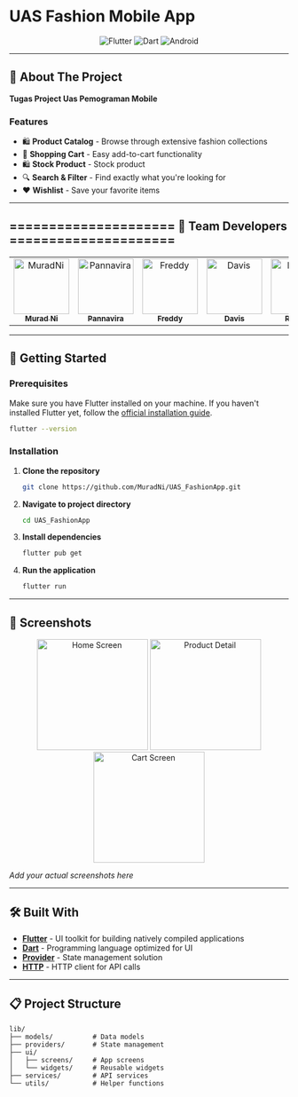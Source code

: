 # UAS Fashion Mobile App

<div align="center">
  <img src="https://img.shields.io/badge/Flutter-02569B?style=for-the-badge&logo=flutter&logoColor=white" alt="Flutter">
  <img src="https://img.shields.io/badge/Dart-0175C2?style=for-the-badge&logo=dart&logoColor=white" alt="Dart">
  <img src="https://img.shields.io/badge/Android-3DDC84?style=for-the-badge&logo=android&logoColor=white" alt="Android">
</div>

---

## 📱 About The Project

**Tugas Project Uas Pemograman Mobile**

### Features

- 🛍️ **Product Catalog** - Browse through extensive fashion collections
- 🛒 **Shopping Cart** - Easy add-to-cart functionality
- 🛍️ **Stock Product** - Stock product
- 🔍 **Search & Filter** - Find exactly what you're looking for
- ❤️ **Wishlist** - Save your favorite items
---

## ===================== 👥 Team Developers ===================== 

<div align="center">
  <table>
    <tr>
      <td align="center">
        <a href="https://github.com/MuradNi">
          <img src="https://github.com/MuradNi.png" width="100px;" alt="MuradNi"/>
          <br />
          <sub><b>Murad Ni</b></sub>
        </a>
      </td>
      <td align="center">
        <a href="https://github.com/Pannavira">
          <img src="https://github.com/Pannavira.png" width="100px;" alt="Pannavira"/>
          <br />
          <sub><b>Pannavira</b></sub>
        </a>
      </td>
      <td align="center">
        <a href="https://github.com/Freddyten">
          <img src="https://github.com/Freddyten.png" width="100px;" alt="Freddy"/>
          <br />
          <sub><b>Freddy</b></sub>
        </a>
      </td>
      <td align="center">
        <a href="https://github.com/Davisvincentius">
          <img src="https://github.com/Davisvincentius.png" width="100px;" alt="Davis"/>
          <br />
          <sub><b>Davis</b></sub>
        </a>
      </td>
      <td align="center">
        <a href="https://github.com/Richardo0708">
          <img src="https://github.com/Richardo0708.png" width="100px;" alt="Richard"/>
          <br />
          <sub><b>Richard</b></sub>
        </a>
      </td>
      <td align="center">
        <a href="https://github.com/Richardo0708">
          <img src="https://github.com/Richardo0708.png" width="100px;" alt="Richard"/>
          <br />
          <sub><b>JIM</b></sub>
        </a>
      </td>
    </tr>
  </table>
</div>

---

## 🚀 Getting Started

### Prerequisites

Make sure you have Flutter installed on your machine. If you haven't installed Flutter yet, follow the [official installation guide](https://docs.flutter.dev/get-started/install).

```bash
flutter --version
```

### Installation

1. **Clone the repository**
   ```bash
   git clone https://github.com/MuradNi/UAS_FashionApp.git
   ```

2. **Navigate to project directory**
   ```bash
   cd UAS_FashionApp
   ```

3. **Install dependencies**
   ```bash
   flutter pub get
   ```

4. **Run the application**
   ```bash
   flutter run
   ```

---

## 📱 Screenshots

<div align="center">
  <img src="assets/images/screenshot1.png" width="200" alt="Home Screen">
  <img src="assets/images/screenshot2.png" width="200" alt="Product Detail">
  <img src="assets/images/screenshot3.png" width="200" alt="Cart Screen">
</div>

*Add your actual screenshots here*

---

## 🛠️ Built With

- **[Flutter](https://flutter.dev/)** - UI toolkit for building natively compiled applications
- **[Dart](https://dart.dev/)** - Programming language optimized for UI
- **[Provider](https://pub.dev/packages/provider)** - State management solution
- **[HTTP](https://pub.dev/packages/http)** - HTTP client for API calls

---

## 📋 Project Structure

```
lib/
├── models/          # Data models
├── providers/       # State management
├── ui/
│   ├── screens/     # App screens
│   └── widgets/     # Reusable widgets
├── services/        # API services
└── utils/           # Helper functions
```

